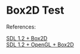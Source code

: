 Box2D Test
============

References:  
  
[SDL 1.2 + Box2D](http://pastebin.com/9Fxy2EDQ)  
[SDL 1.2 + OpenGL + Box2D](http://pastebin.com/wSQcuwVQ)